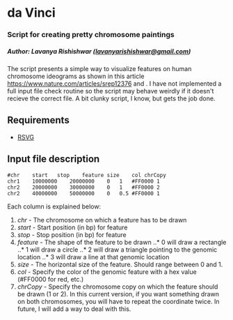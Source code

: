 # da Vinci

### Script for creating pretty chromosome paintings

##### Author: Lavanya Rishishwar (lavanyarishishwar@gmail.com)

The script presents a simple way to visualize features on human chromosome ideograms as shown in this article https://www.nature.com/articles/srep12376 and .  I have not implemented a full input file check routine so the script may behave weirdly if it doesn't recieve the correct file.  A bit clunky script, I know, but gets the job done.

## Requirements
* [RSVG](https://developer.gnome.org/rsvg/stable/)

## Input file description 
```
#chr	start	stop	feature	size	col	chrCopy
chr1	10000000	20000000	0	1	#FF0000	1
chr2	20000000	30000000	0	1	#FF0000	2
chr2	40000000	50000000	0	0.5	#FF0000	1
```

Each column is explained below:
1. *chr* - The chromosome on which a feature has to be drawn
2. *start* - Start position (in bp) for feature
3. *stop* - Stop position (in bp) for feature
4. *feature* - The shape of the feature to be drawn
..* 0 will draw a rectangle
..* 1 will draw a circle
..* 2 will draw a triangle pointing to the genomic location
..* 3 will draw a line at that genomic location
5. *size* - The horizontal size of the feature. Should range between 0 and 1.
6. *col* - Specify the color of the genomic feature with a hex value (#FF0000 for red, etc.)
7. *chrCopy* - Specify the chromosome copy on which the feature should be drawn (1 or 2).  In this current version, if you want something drawn on both chromosomes, you will have to repeat the coordinate twice.  In future, I will add a way to deal with this.
